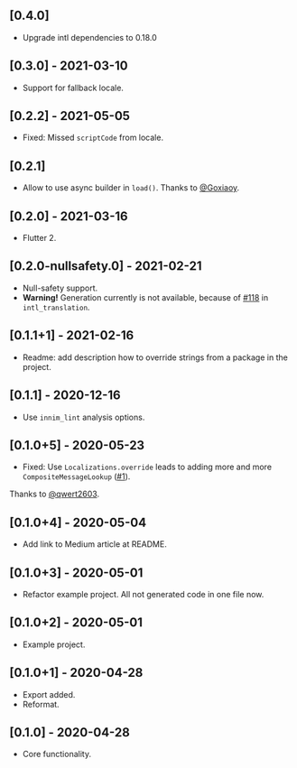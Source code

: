 ## [0.4.0]

- Upgrade intl dependencies to 0.18.0

## [0.3.0] - 2021-03-10

- Support for fallback locale.

## [0.2.2] - 2021-05-05

- Fixed: Missed `scriptCode` from locale.

## [0.2.1] 

- Allow to use async builder in `load()`. Thanks to [@Goxiaoy](https://github.com/Goxiaoy).

## [0.2.0] - 2021-03-16

- Flutter 2.

## [0.2.0-nullsafety.0] - 2021-02-21

- Null-safety support.
- **Warning!** Generation currently is not available, because of [#118](https://github.com/dart-lang/intl_translation/issues/118) in `intl_translation`.

## [0.1.1+1] - 2021-02-16

- Readme: add description how to override strings from a package in the project.

## [0.1.1] - 2020-12-16

- Use `innim_lint` analysis options.

## [0.1.0+5] - 2020-05-23

- Fixed: Use `Localizations.override` leads to adding more and more `CompositeMessageLookup` ([#1](https://github.com/Innim/flutter_multiple_localization/issues/1)). 

Thanks to [@qwert2603](https://github.com/qwert2603).

## [0.1.0+4] - 2020-05-04

- Add link to Medium article at README.

## [0.1.0+3] - 2020-05-01

- Refactor example project. All not generated code in one file now.

## [0.1.0+2] - 2020-05-01

- Example project.

## [0.1.0+1] - 2020-04-28

- Export added.
- Reformat.

## [0.1.0] - 2020-04-28

- Core functionality.
